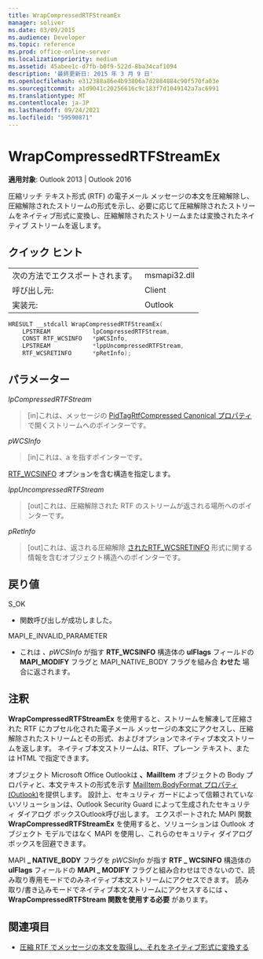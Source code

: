 ```yaml
---
title: WrapCompressedRTFStreamEx
manager: soliver
ms.date: 03/09/2015
ms.audience: Developer
ms.topic: reference
ms.prod: office-online-server
ms.localizationpriority: medium
ms.assetid: 45abee1c-d7fb-b0f9-522d-8ba34caf1094
description: '最終更新日: 2015 年 3 月 9 日'
ms.openlocfilehash: e312388a86e4b93806a7d2884884c90f570fa03e
ms.sourcegitcommit: a1d9041c20256616c9c183f7d1049142a7ac6991
ms.translationtype: MT
ms.contentlocale: ja-JP
ms.lasthandoff: 09/24/2021
ms.locfileid: "59590871"
---
```

# <a name="wrapcompressedrtfstreamex"></a>WrapCompressedRTFStreamEx

**適用対象**: Outlook 2013 | Outlook 2016 
  
圧縮リッチ テキスト形式 (RTF) の電子メール メッセージの本文を圧縮解除し、圧縮解除されたストリームの形式を示し、必要に応じて圧縮解除されたストリームをネイティブ形式に変換し、圧縮解除されたストリームまたは変換されたネイティブ ストリームを返します。
  
## <a name="quick-info"></a>クイック ヒント

|||
|:-----|:-----|
|次の方法でエクスポートされます。  <br/> |msmapi32.dll  <br/> |
|呼び出し元:  <br/> |Client  <br/> |
|実装元:  <br/> |Outlook  <br/> |
   
```cpp
HRESULT __stdcall WrapCompressedRTFStreamEx( 
    LPSTREAM            lpCompressedRTFStream, 
    CONST RTF_WCSINFO   *pWCSInfo, 
    LPSTREAM            *lppUncompressedRTFStream, 
    RTF_WCSRETINFO      *pRetInfo); 

```

## <a name="parameters"></a>パラメーター

_lpCompressedRTFStream_
  
> [in]これは、メッセージの [PidTagRtfCompressed Canonical プロパティ](pidtagrtfcompressed-canonical-property.md) で開くストリームへのポインターです。 
    
_pWCSInfo_
  
> [in]これは、a を指すポインターです。 
    
   [RTF_WCSINFO](rtf_wcsinfo.md) オプションを含む構造を指定します。 
    
_lppUncompressedRTFStream_
  
> [out]これは、圧縮解除された RTF のストリームが返される場所へのポインターです。 
    
_pRetInfo_
  
> [out]これは、返される圧縮解除 [されたRTF_WCSRETINFO](rtf_wcsretinfo.md) 形式に関する情報を含むオブジェクト構造へのポインターです。 
    
## <a name="return-values"></a>戻り値

S_OK 
  
- 関数呼び出しが成功しました。
    
MAPI_E_INVALID_PARAMETER 
  
- これは *、pWCSInfo* が指す **RTF_WCSINFO** 構造体の **ulFlags** フィールドの **MAPI_MODIFY** フラグと MAPI_NATIVE_BODY フラグを組み合 **わせた** 場合に返されます。 
    
## <a name="remarks"></a>注釈

**WrapCompressedRTFStreamEx** を使用すると、ストリームを解凍して圧縮された RTF にカプセル化された電子メール メッセージの本文にアクセスし、圧縮解除されたストリームとその形式、およびオプションでネイティブ本文ストリームを返します。 ネイティブ本文ストリームは、RTF、プレーン テキスト、または HTML で指定できます。 
  
オブジェクト Microsoft Office Outlookは **、MailItem** オブジェクトの Body プロパティと、本文テキストの形式を示す [MailItem.BodyFormat プロパティ (Outlook)](https://msdn.microsoft.com/library/f635a0bc-20b7-206c-f558-a4ca2519670f%28Office.15%29.aspx)を提供します。 設計上、セキュリティ ガードによって信頼されていないソリューションは、Outlook Security Guard によって生成されたセキュリティ ダイアログ ボックスOutlook呼び出します。 エクスポートされた MAPI 関数 **WrapCompressedRTFStreamEx** を使用すると、ソリューションは Outlook オブジェクト モデルではなく MAPI を使用し、これらのセキュリティ ダイアログ ボックスを回避できます。 
  
MAPI **\_ NATIVE_BODY** フラグを *pWCSInfo* が指す **RTF \_ WCSINFO** 構造体の **ulFlags** フィールドの **MAPI \_ MODIFY** フラグと組み合わせはできないので、読み取り専用モードでのみネイティブ本文ストリームにアクセスできます。 読み取り/書き込みモードでネイティブ本文ストリームにアクセスするには **、WrapCompressedRTFStream 関数を使用する必要** があります。 
  
## <a name="see-also"></a>関連項目

- [圧縮 RTF でメッセージの本文を取得し、それをネイティブ形式に変換する](how-to-retrieve-the-body-of-a-message-in-compressed-rtf-and-convert.md)

